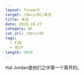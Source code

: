 ```yaml
---
layout: forward
target: /docs/DC/末日
title: 末日
date: 2020-10-27
category: DC
cat_url: /docs/DC
tags: 
  - FIN
  - 无CP
length: 3019
---
```


Hal Jordan是他们之中第一个离开的。
